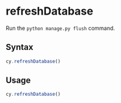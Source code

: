 # refreshDatabase

Run the `python manage.py flush` command.

## Syntax

```javascript
cy.refreshDatabase()
```

## Usage

```javascript
cy.refreshDatabase()
```
